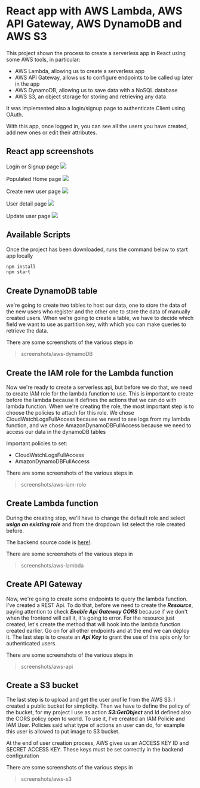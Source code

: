 # React app with AWS Lambda, AWS API Gateway, AWS DynamoDB and AWS S3

This project shown the process to create a serverless app in React using some AWS tools, in particular:

- AWS Lambda, allowing us to create a serverless app
- AWS API Gateway, allows us to configure endpoints to be called up later in the app
- AWS DynamoDB, allowing us to save data with a NoSQL database
- AWS S3, an object storage for storing and retrieving any data

It was implemented also a login/signup page to authenticate Client using OAuth.

With this app, once logged in, you can see all the users you have created, add new ones or edit their attributes.

## React app screenshots

Login or Signup page
![](./screenshots/react_app/react_login_signup_page.png)

Populated Home page
![](./screenshots/react_app/react_home_populated.png)

Create new user page
![](./screenshots/react_app/react_create_user.png)

User detail page
![](./screenshots/react_app/react_user_detail.png)

Update user page
![](./screenshots/react_app/react_update_user.png)

## Available Scripts

Once the project has been downloaded, runs the command below to start app locally

```bash
npm install
npm start
```

## Create DynamoDB table

we're going to create two tables to host our data, one to store the data of the new users who register and the other one to store the data of manually created users. When we're going to create a table, we have to decide which field we want to use as partition key, with which you can make queries to retrieve the data.

There are some screenshots of the various steps in

> screenshots/aws-dynamoDB

## Create the IAM role for the Lambda function

Now we're ready to create a serverless api, but before we do that, we need to create IAM role for the lambda function to use. This is important to create before the lambda because it defines the actions that we can do with lambda function. When we're creating the role, the most important step is to choose the policies to attach for this role. We chose CloudWatchLogsFullAccess because we need to see logs from my lambda function, and we chose AmazonDynamoDBFullAccess because we need to access our data in the dynamoDB tables

Important policies to set:

- CloudWatchLogsFullAccess
- AmazonDynamoDBFullAccess

There are some screenshots of the various steps in

> screenshots/aws-iam-role

## Create Lambda function

During the creating step, we'll have to change the default role and select **_usign an existing role_** and from the dropdown list select the role created before.

The backend source code is [here!](https://github.com/LucaTrip/test-game-aws-backend).

There are some screenshots of the various steps in

> screenshots/aws-lambda

## Create API Gateway

Now, we're going to create some endpoints to query the lambda function. I've created a REST Api. To do that, before we need to create the **_Resource_**, paying attention to check **_Enable Api Gateway CORS_** because if we don't when the frontend will call it, it's going to error. For the resource just created, let's create the method that will hook into the lambda function created earlier. Go on for all other endpoints and at the end we can deploy it. The last step is to create an **_Api Key_** to grant the use of this apis only for authenticated users.

There are some screenshots of the various steps in

> screenshots/aws-api

## Create a S3 bucket

The last step is to upload and get the user profile from the AWS S3. I created a public bucket for simplicity. Then we have to define the policy of the bucket, for my project I use as action **_S3:GetObject_** and Id defined also the CORS policy open to world. To use it, I've created an IAM Policie and IAM User. Policies said what type of actions an user can do, for example this user is allowed to put image to S3 bucket.

At the end of user creation process, AWS gives us an ACCESS KEY ID and SECRET ACCESS KEY. These keys must be set correctly in the backend configuration

There are some screenshots of the various steps in

> screenshots/aws-s3
